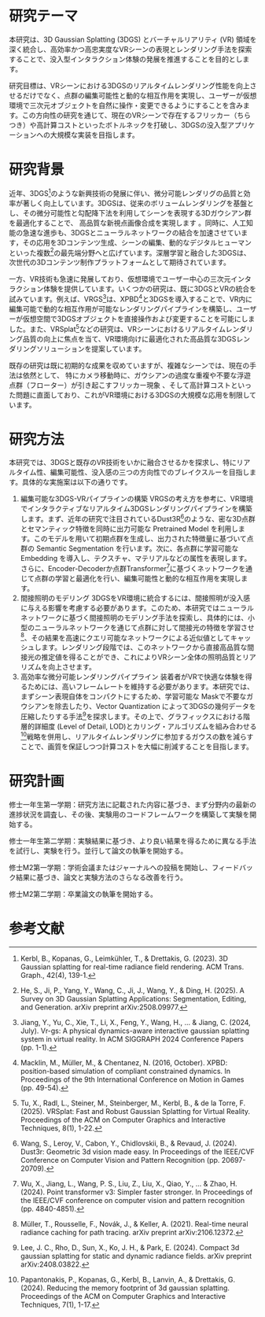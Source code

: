 # 研究テーマ

本研究は、3D Gaussian Splatting (3DGS) とバーチャルリアリティ (VR) 領域を深く統合し、高効率かつ高忠実度なVRシーンの表現とレンダリング手法を探索することで、没入型インタラクション体験の発展を推進することを目的とします。

研究目標は、VRシーンにおける3DGSのリアルタイムレンダリング性能を向上させるだけでなく、点群の編集可能性と動的な相互作用を実現し、ユーザーが仮想環境で三次元オブジェクトを自然に操作・変更できるようにすることを含みます。この方向性の研究を通じて、現在のVRシーンで存在するフリッカー（ちらつき）や高計算コストといったボトルネックを打破し、3DGSの没入型アプリケーションへの大規模な実装を目指します。

# 研究背景

近年、3DGS[^1]のような新興技術の発展に伴い、微分可能レンダリグの品質と効率が著しく向上しています。3DGSは、従来のボリュームレンダリングを基盤とし、その微分可能性と勾配降下法を利用してシーンを表現する3Dガウシアン群を最適化することで、 高品質な新視点画像合成を実現します 。同時に、人工知能の急速な進歩も、3DGSとニューラルネットワークの結合を加速させています，その応用を3Dコンテンツ生成、シーンの編集、動的なデジタルヒューマンといった複数[^2]の最先端分野へと広げています。深層学習と融合した3DGSは、次世代の3Dコンテンツ制作プラットフォームとして期待されています。

一方、VR技術も急速に発展しており、仮想環境でユーザー中心の三次元インタラクション体験を提供しています。いくつかの研究は、既に3DGSとVRの統合を試みています。例えば、VRGS[^3]は、XPBD[^4]と3DGSを導入することで、VR内に編集可能で動的な相互作用が可能なレンダリングパイプラインを構築し、ユーザーが仮想空間で3DGSオブジェクトを直接操作および変更することを可能にしました。また、VRSplat[^5]などの研究は、VRシーンにおけるリアルタイムレンダリング品質の向上に焦点を当て、VR環境向けに最適化された高品質な3DGSレンダリングソリューションを提案しています。

既存の研究は既に初期的な成果を収めていますが、複雑なシーンでは、現在の⼿法は依然として、 特にカメラ移動時に、ガウシアンの過度な重複や不要な浮遊点群（フローター）が引き起こすフリッカー現象 、そして⾼計算コストといった問題に直⾯しており、これがVR環境における3DGSの⼤規模な応⽤を制限しています。

# 研究方法

本研究では、3DGSと既存のVR技術をいかに融合させるかを探求し、特にリアルタイム性、編集可能性、没入感の三つの方向性でのブレイクスルーを目指します。具体的な実施案は以下の通りです。

1. 編集可能な3DGS-VRパイプラインの構築
   VRGSの考え方を参考に、VR環境でインタラクティブなリアルタイム3DGSレンダリングパイプラインを構築します。まず、近年の研究で注目されているDust3R[^6]のような、密な3D点群とセマンティック特徴を同時に出力可能な Pretrained Model を利用します。このモデルを用いて初期点群を生成し、出力された特徴量に基づいて点群の Semantic Segmentation を行います。次に、各点群に学習可能な Embedding を導入し、テクスチャ、マテリアルなどの属性を表現します。さらに、Encoder-Decoderか点群Transformer[^7]に基づくネットワークを通じて点群の学習と最適化を行い、編集可能性と動的な相互作用を実現します。
2. 間接照明のモデリング
   3DGSをVR環境に統合するには、間接照明が没入感に与える影響を考慮する必要があります。このため、本研究ではニューラルネットワークに基づく間接照明のモデリング手法を探索し、具体的には、小型のニューラルネットワークを通じて点群に対して間接光の特徴を学習させ[^8]、その結果を高速にクエリ可能なネットワークによる近似値としてキャッシュします。レンダリング段階では、このネットワークから直接高品質な間接光の推定値を得ることができ、これによりVRシーン全体の照明品質とリアリズムを向上させます。
3. 高効率な微分可能レンダリングパイプライン
   装着者がVRで快適な体験を得るためには、高いフレームレートを維持する必要があります。本研究では、まずシーン表現自体をコンパクトにするため、学習可能な Maskで不要なガウシアンを除去したり、Vector Quantization によって3DGSの幾何データを圧縮したりする手法[^9]を探求します。その上で、グラフィックスにおける階層的詳細度 (Level of Detail, LOD)とカリング・アルゴリズムを組み合わせる[^10]戦略を併用し、リアルタイムレンダリングに参加するガウスの数を減らすことで、画質を保証しつつ計算コストを大幅に削減することを目指します。

# 研究計画

修士一年生第一学期：研究方法に記載された内容に基づき、まず分野内の最新の進捗状況を調査し、その後、実験用のコードフレームワークを構築して実験を開始する。

修士一年生第二学期：実験結果に基づき、より良い結果を得るために異なる手法を試行し、実験を行う。並行して論文の執筆を開始する。

修士M2第一学期：学術会議またはジャーナルへの投稿を開始し、フィードバック結果に基づき、論文と実験方法のさらなる改善を行う。

修士M2第二学期：卒業論文の執筆を開始する。

# 参考文献

[^1]: Kerbl, B., Kopanas, G., Leimkühler, T., & Drettakis, G. (2023). 3D Gaussian splatting for real-time radiance field rendering. ACM Trans. Graph., 42(4), 139-1.
    
[^2]: He, S., Ji, P., Yang, Y., Wang, C., Ji, J., Wang, Y., & Ding, H. (2025). A Survey on 3D Gaussian Splatting Applications: Segmentation, Editing, and Generation. arXiv preprint arXiv:2508.09977.
    
[^3]: Jiang, Y., Yu, C., Xie, T., Li, X., Feng, Y., Wang, H., ... & Jiang, C. (2024, July). Vr-gs: A physical dynamics-aware interactive gaussian splatting system in virtual reality. In ACM SIGGRAPH 2024 Conference Papers (pp. 1-1).
    
[^4]: Macklin, M., Müller, M., & Chentanez, N. (2016, October). XPBD: position-based simulation of compliant constrained dynamics. In Proceedings of the 9th International Conference on Motion in Games (pp. 49-54).
    
[^5]: Tu, X., Radl, L., Steiner, M., Steinberger, M., Kerbl, B., & de la Torre, F. (2025). VRSplat: Fast and Robust Gaussian Splatting for Virtual Reality. Proceedings of the ACM on Computer Graphics and Interactive Techniques, 8(1), 1-22.
    
[^6]: Wang, S., Leroy, V., Cabon, Y., Chidlovskii, B., & Revaud, J. (2024). Dust3r: Geometric 3d vision made easy. In Proceedings of the IEEE/CVF Conference on Computer Vision and Pattern Recognition (pp. 20697-20709).
    
[^7]: Wu, X., Jiang, L., Wang, P. S., Liu, Z., Liu, X., Qiao, Y., ... & Zhao, H. (2024). Point transformer v3: Simpler faster stronger. In Proceedings of the IEEE/CVF conference on computer vision and pattern recognition (pp. 4840-4851).
    
[^8]: Müller, T., Rousselle, F., Novák, J., & Keller, A. (2021). Real-time neural radiance caching for path tracing. arXiv preprint arXiv:2106.12372.
    
[^9]: Lee, J. C., Rho, D., Sun, X., Ko, J. H., & Park, E. (2024). Compact 3d gaussian splatting for static and dynamic radiance fields. arXiv preprint arXiv:2408.03822.
    
[^10]: Papantonakis, P., Kopanas, G., Kerbl, B., Lanvin, A., & Drettakis, G. (2024). Reducing the memory footprint of 3d gaussian splatting. Proceedings of the ACM on Computer Graphics and Interactive Techniques, 7(1), 1-17.
